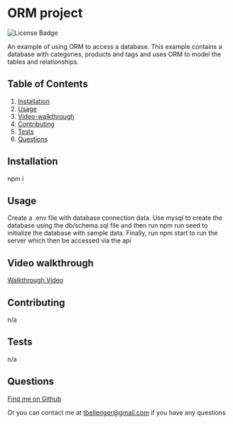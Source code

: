 # ORM project

![License Badge](https://img.shields.io/badge/license-None-green)

An example of using ORM to access a database. This example contains a database with categories, products and tags and uses ORM to model the tables and relationships.

## Table of Contents

1. [Installation](#installation)
1. [Usage](#usage)
1. [Video-walkthrough](#video-walkthrough)
1. [Contributing](#contributing)
1. [Tests](#tests)
1. [Questions](#questions)

## Installation

npm i

## Usage

Create a .env file with database connection data. Use mysql to create the database using the db/schema.sql file and then run npm run seed to initialize the database with sample data. Finally, run npm start to run the server which then be accessed via the api

## Video walkthrough

[Walkthrough Video](https://watch.screencastify.com/v/O3pMXDqAcAltuSsMYyzT)

## Contributing

n/a

## Tests

n/a

## Questions

[Find me on Github](https://github.com/tbellenger)

Or you can contact me at tbellenger@gmail.com if you have any questions
